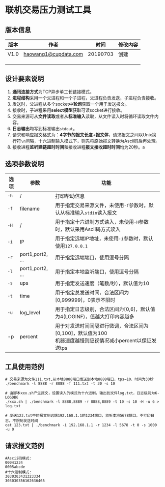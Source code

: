 # 联机交易压力测试工具

## 版本信息

| 版本 | 作者                 | 时间     | 修改内容 |
| ---- | -------------------- | -------- | -------- |
| V1.0 | haowang1@cupdata.com | 20190703 | 创建     |
|      |                      |          |          |
|      |                      |          |          |
|      |                      |          |          |

## 设计要素说明

1. **通讯连接方式**为TCP异步单工长链接模式。
2. **进程结构**采用一个父进程和一个子进程，父进程负责发送，子进程负责接收。
3. 发送时，父进程从多个socket中**轮询**获取一个用于发送报文。
4. 接收时，子进程采用**select模型**获取可读socket进行接收。
5. 交易来源可从**文件读取**或者从**标准输入**读取，从文件读入时将循环读取文件内容。
6. **日志输出**均写到标准输出`stdout`。
7. 请求和响应报文格式为：**4字节的报文长度+报文体**，请求报文之间以Unix换行符`\n`间隔，十六进制输入模式下，则先将原始报文转换为Ascii码后再处理。
8. 接收进程**监听建链超时时间**和接收进程**报文接收超时时间**均为20秒。a

## 选项参数说明

| 选项 | 参数             | 功能                                                         |
| ---- | ---------------- | ------------------------------------------------------------ |
| `-h` | /                | 打印帮助信息                                                 |
| `-f` | filename         | 用于指定交易来源文件，未使用`-f`参数时，默认从标准输入`stdin`读入报文 |
| `-H` | /                | 用于指定十六进制方式读入，未使用`-H`参数时，默认采用Ascii码方式读入 |
| `-i` | IP               | 用于指定远端IP地址，未使用`-i`参数时，默认使用`127.0.0.1`    |
| `-r` | port1,port2, ... | 用于指定远端端口，使用逗号分隔                               |
| `-l` | port1,port2, ... | 用于指定本地监听端口，使用逗号分隔                           |
| `-s` | ups              | 用于指定发送速度（笔数/秒），默认值为10                      |
| `-t` | time             | 用于指定总发送时间，合法区间为[0,999999]，0表示不限时        |
| `-u` | log_level        | 用于指定日志级别，合法区间为[0,6]，默认值为4(LOGINF)，值越大打印内容越多 |
| -p   | percent          | 用于对发送时间间隔进行微调，合法区间为[0,100]，默认值为100<br>机器速度越慢则应视情况减小percent以保证发送tps |

## 工具使用范例

```shell
# 交易来源为文件111.txt,从本地8888端口发送到本地8888端口，tps=10，时间为30秒
./benchmark -l 8888 -r 8888 -f 111.txt -t 30 -s 10

# 由脚本xxx.sh产生报文，设置读入的模式为十六进制，输出到文件log.txt，日志级别为6-LOGDBG
./xxx.sh | ./benchmark -l 8888,8889 -r 8888,8889 -t 10 -s 10 -H -u 6 > log.txt

# 发送123.txt中的报文到远端192.168.1.1的1234端口，监听本地5678端口，不打印日志，不限制发送时间
cat 123.txt | ./benchmark -i 192.168.1.1 -r 1234 -l 5678 -t 0 -s 1000 -u 0
```

## 请求报文范例

```shell
#Ascii码模式:
00041234
0005abcde
#十六进制模式:
3030303431323334
303030356162636465
```

